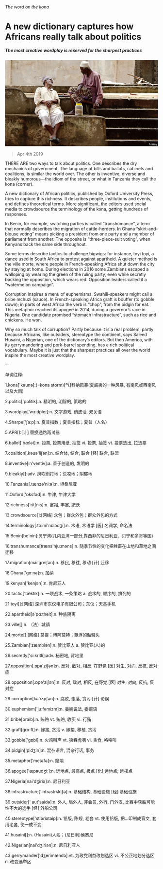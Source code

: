###### The word on the kona

# A new dictionary captures how Africans really talk about politics 

##### The most creative wordplay is reserved for the sharpest practices 

![image](images/20190406_MAP002_0.jpg) 

> Apr 4th 2019 

THERE ARE two ways to talk about politics. One describes the dry mechanics of government. The language of bills and ballots, cabinets and coalitions, is similar the world over. The other is inventive, diverse and bleakly humorous—the idiom of the street, or what in Tanzania they call the kona (corner). 

A new dictionary of African politics, published by Oxford University Press, tries to capture this richness. It describes people, institutions and events, and defines theoretical terms. More significant, the editors used social media to crowdsource the terminology of the kona, getting hundreds of responses. 

In Benin, for example, switching parties is called “transhumance”, a term that normally describes the migration of cattle-herders. In Ghana “skirt-and-blouse voting” means picking a president from one party and a member of parliament from another. The opposite is “three-piece-suit voting”, when Kenyans back the same side throughout. 

Some terms describe tactics to challenge bigwigs: for instance, toyi toyi, a dance used in South Africa to protest against apartheid. A quieter method is the ville morte, where people in French-speaking Africa shut down the city by staying at home. During elections in 2016 some Zambians escaped a walloping by wearing the green of the ruling party, even while secretly backing the opposition, which wears red. Opposition leaders called it a “watermelon campaign”. 

Corruption inspires a menu of euphemisms. Swahili-speakers might call a bribe mchuzi (sauce). In French-speaking Africa graft is bouffer (to gobble down); in parts of west Africa the verb is “chop”, from the pidgin for eat. This metaphor reached its apogee in 2014, during a governor’s race in Nigeria. One candidate promised “stomach infrastructure”, such as rice and chickens. He won. 

Why so much talk of corruption? Partly because it is a real problem; partly because Africans, like outsiders, stereotype the continent, says Sa’eed Husaini, a Nigerian, one of the dictionary’s editors. But then America, with its gerrymandering and pork-barrel spending, has a rich political vocabulary. Maybe it is just that the sharpest practices all over the world inspire the most creative wordplay. 

-- 

 单词注释:

1.kona['kәunә]:(=kona storm)[气]科纳风暴(夏威夷的一种风暴, 有南风或西南风以及大雨) 

2.politic['pɒlitik]:a. 精明的, 明智的, 策略的 

3.wordplay[ˈwɜ:dpleɪ]:n. 文字游戏, 俏皮话, 双关语 

4.Sharpe['ʃa:p]:n. 夏普指数；夏普指标；夏普（人名） 

5.APR[]:[计] 替换通路再试器 

6.ballot['bælәt]:n. 投票, 投票用纸, 抽签 vi. 投票, 抽签 vt. 投票选出, 拉选票 

7.coalition[.kәuә'liʃәn]:n. 结合体, 结合, 联合 [经] 联合, 联盟 

8.inventive[in'ventiv]:a. 善于创造的, 发明的 

9.bleakly[]:adv. 风吹雨打地；荒凉地；阴郁地 

10.Tanzania[.tænzә'ni:ә]:n. 坦桑尼亚 

11.Oxford['ɒksfәd]:n. 牛津, 牛津大学 

12.richness['ritʃnis]:n. 富裕, 丰富, 肥沃 

13.crowdsource[]:[网络] 众包；群众外包；群众外包的方式 

14.terminology[.tә:mi'nɒlәdʒi]:n. 术语, 术语学 [医] 名词学, 命名法 

15.Benin[be'nin]:贝宁湾(几内亚湾一部分,靠西非的尼日利亚、贝宁和多哥等国) 

16.transhumance[træns'hju:mәns]:n. 随季节性的变化把牲畜在山地和草地之间迁移 

17.migration[mai'greiʃәn]:n. 移民, 移往, 移动 [计] 迁移 

18.Ghana['gɑ:nә]:n. 加纳 

19.kenyan['kenjәn]:n. 肯尼亚人 

20.tactic['tæktik]:n. 一项战术, 一条策略 a. 战术的, 顺序的, 排列的 

21.toyi[]:[网络] 深圳市东仪电子有限公司；东仪；天基手机 

22.apartheid[ә'pɑ:theit]:n. 种族隔离 

23.ville[]:n. （法）城镇 

24.morte[]:[网络] 莫提；博阿莫特；飘浮的骷髅头 

25.Zambian['zæmbiәn]:n. 赞比亚人 a. 赞比亚(人)的 

26.secretly['si:kritli]:adv. 秘密地, 背地里 

27.opposition[.ɒpә'ziʃәn]:n. 反对, 敌对, 相反, 在野党 [医] 对生, 对向, 反抗, 反对症 

28.opposition[.ɒpә'ziʃәn]:n. 反对, 敌对, 相反, 在野党 [医] 对生, 对向, 反抗, 反对症 

29.corruption[kә'rʌpʃәn]:n. 腐败, 堕落, 贪污 [计] 论误 

30.euphemism['ju:fәmizm]:n. 委婉说法, 委婉语 

31.bribe[braib]:n. 贿赂 vt. 贿赂, 收买 vi. 行贿 

32.graft[grɑ:ft]:n. 嫁接, 贪污 v. 嫁接, 移植, 贪污 

33.gobble['gɒbl]:n. 火鸡叫声 vt. 狼吞虎咽 vi. 贪食, 咯咯叫 

34.pidgin['pidʒin]:n. 混杂语言, 混杂行话, 事务 

35.metaphor['metәfә]:n. 隐喻 

36.apogee['æpәudʒi:]:n. 远地点, 最高点, 极点 [化] 远地点; 远核点 

37.Nigeria[nai'dʒiriә]:n. 尼日利亚 

38.infrastructure['infrәstrʌktʃә]:n. 基础结构, 基础设施 [经] 基础设施 

39.outsider[' aut'saidә]:n. 外人, 局外人, 非会员, 外行, 门外汉, 比赛中获胜可能性不大的选手 [经] 外船公司 

40.stereotype['stiәriәtaip]:n. 铅版, 陈规, 老套 vt. 使用铅版, 把...印制成盲文, 套用老套, 使一成不变 

41.husaini[]:n. (Husaini)人名；(尼日利)侯赛尼 

42.Nigerian[nai'dʒiriәn]:n. 尼日利亚人 

43.gerrymander['dʒerimændә]:vt. 为政党利益改划选区 vi. 不公正地划分选区 n. 改变选举区 

